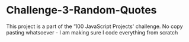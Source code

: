 # Challenge-3-Random-Quotes
This project is a part of the '100 JavaScript Projects' challenge. No copy pasting whatsoever - I am making sure I code everything from scratch
